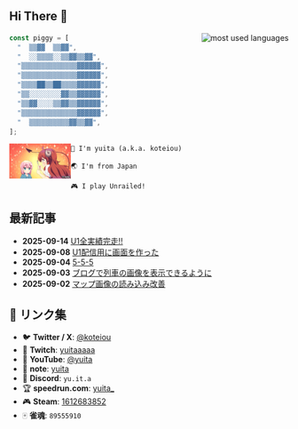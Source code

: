 ## Hi There :wave:

<img src="https://github-readme-stats.vercel.app/api/top-langs/?username=yuitaa&count_private=true&theme=react&layout=compact" alt="most used languages" align="right">

```js
const piggy = [
  "  ▒▒▓▓  ▒▒▓▓",
  "  ░░▒▒▒▒░░▒▒▓▓▒▒▓▓",
  "▒▒▒▒▒▒▒▒▒▒▒▒▒▒▓▓▓▓▓▓",
  "▒▒▒▒▒▒▒▒▒▒▒▒▒▒▓▓▓▓▓▓",
  "▒▒▒▒██▒▒██▒▒▒▒▓▓▓▓▓▓",
  "▒▒░░░░░░░░▓▓▒▒▓▓▓▓▓▓",
  "▒▒▓▓░░░░▒▒▓▓▒▒▓▓▓▓▓▓",
  "▒▒▒▒▒▒▒▒▒▒▒▒▒▒▓▓▓▓▓▓",
  "  ▒▒▒▒▒▒▒▒▒▒▓▓▒▒▓▓",
];
```

<a href="https://www.tbs.co.jp/anime/machikado/special/gifstamp.html" target="_blank">
    <img src="pechiko.gif" alt="ぺちこぺちこ" width="22%" align="left">
</a>

```
🐷 I'm yuita (a.k.a. koteiou)

🌏 I'm from Japan

🎮 I play Unrailed!
```

## 最新記事

<!-- BLOG-POST-LIST:START -->
- **2025-09-14** [U1全実績完走!!](https://koteiou.pages.dev/blog/2025/09/52bf4d54/)
- **2025-09-08** [U1配信用に画面を作った](https://koteiou.pages.dev/blog/2025/09/8b0a5ffe/)
- **2025-09-04** [5-5-5](https://koteiou.pages.dev/blog/2025/09/e9f41384/)
- **2025-09-03** [ブログで列車の画像を表示できるように](https://koteiou.pages.dev/blog/2025/09/1ad333bb/)
- **2025-09-02** [マップ画像の読み込み改善](https://koteiou.pages.dev/blog/2025/09/09656063/)<!-- BLOG-POST-LIST:END -->

## 🔗 リンク集

- 🐦 **Twitter / X**: [@koteiou](https://twitter.com/koteiou)
- 🎥 **Twitch**: [yuitaaaaa](https://www.twitch.tv/yuitaaaaa)
- 📼 **YouTube**: [@yuita](https://www.youtube.com/@yuita)
- 📖 **note**: [yuita](https://note.com/yuita)
- 💬 **Discord**: `yu.it.a`
- 🏆 **speedrun.com**: [yuita\_](https://www.speedrun.com/ja-JP/users/yuita_)
- 🎮 **Steam**: [1612683852](https://steamcommunity.com/profiles/76561199572949580/)
- 🀄 **雀魂**: `89555910`
